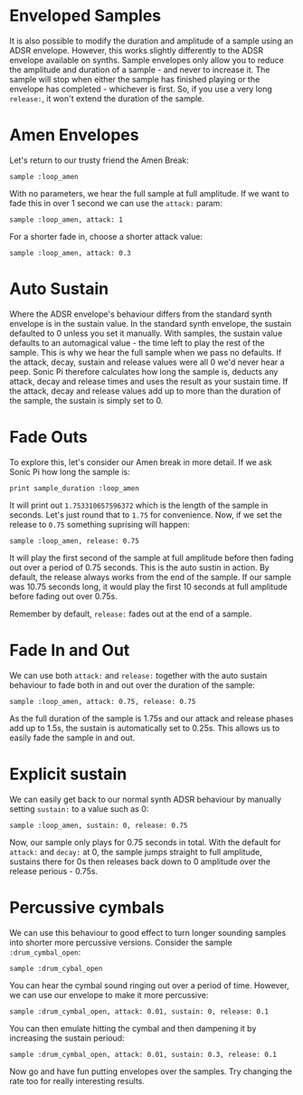 # Enveloped Samples

It is also possible to modify the duration and amplitude of a sample using an ADSR envelope. However, this works slightly differently to the ADSR envelope available on synths. Sample envelopes only allow you to reduce the amplitude and duration of a sample - and never to increase it. The sample will stop when either the sample has finished playing or the envelope has completed - whichever is first. So, if you use a very long `release:`, it won't extend the duration of the sample.

# Amen Envelopes

Let's return to our trusty friend the Amen Break:

```
sample :loop_amen
```

With no parameters, we hear the full sample at full amplitude. If we want to fade this in over 1 second we can use the `attack:` param:

```
sample :loop_amen, attack: 1
```

For a shorter fade in, choose a shorter attack value:

```
sample :loop_amen, attack: 0.3
```

# Auto Sustain

Where the ADSR envelope's behaviour differs from the standard synth envelope is in the sustain value. In the standard synth envelope, the sustain defaulted to 0 unless you set it manually. With samples, the sustain value defaults to an automagical value - the time left to play the rest of the sample. This is why we hear the full sample when we pass no defaults. If the attack, decay,  sustain and release values were all 0 we'd never hear a peep. Sonic Pi therefore calculates how long the sample is, deducts any attack, decay and release times and uses the result as your sustain time. If the attack, decay and release values add up to more than the duration of the sample, the sustain is simply set to 0.

# Fade Outs

To explore this, let's consider our Amen break in more detail. If we ask Sonic Pi how long the sample is:

```
print sample_duration :loop_amen
```

It will print out `1.753310657596372` which is the length of the sample in seconds. Let's just round that to `1.75` for convenience. Now, if we set the release to `0.75` something suprising will happen:

```
sample :loop_amen, release: 0.75
```

It will play the first second of the sample at full amplitude before then fading out over a period of 0.75 seconds. This is the auto sustin in action. By default, the release always works from the end of the sample. If our sample was 10.75 seconds long, it would play the first 10 seconds at full amplitude before fading out over 0.75s.

Remember by default, `release:` fades out at the end of a sample.

# Fade In and Out

We can use both `attack:` and `release:` together with the auto sustain behaviour to fade both in and out over the duration of the sample:

```
sample :loop_amen, attack: 0.75, release: 0.75
```

As the full duration of the sample is 1.75s and our attack and release phases add up to 1.5s, the sustain is automatically set to 0.25s. This allows us to easily fade the sample in and out.

# Explicit sustain

We can easily get back to our normal synth ADSR behaviour by manually setting `sustain:` to a value such as 0:

```
sample :loop_amen, sustain: 0, release: 0.75
```

Now, our sample only plays for 0.75 seconds in total. With the default for `attack:` and `decay:` at 0, the sample jumps straight to full amplitude, sustains there for 0s then releases back down to 0 amplitude over the release perious - 0.75s.

# Percussive cymbals

We can use this behaviour to good effect to turn longer sounding samples into shorter more percussive versions. Consider the sample `:drum_cymbal_open`:

```
sample :drum_cybal_open
```

You can hear the cymbal sound ringing out over a period of time. However, we can use our envelope to make it more percussive:

```
sample :drum_cymbal_open, attack: 0.01, sustain: 0, release: 0.1
```

You can then emulate hitting the cymbal and then dampening it by increasing the sustain perioud:

```
sample :drum_cymbal_open, attack: 0.01, sustain: 0.3, release: 0.1
```

Now go and have fun putting envelopes over the samples. Try changing the rate too for really interesting results.







